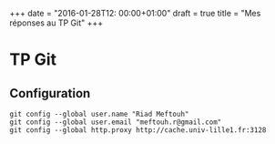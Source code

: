 +++
date = "2016-01-28T12: 00:00+01:00"
draft = true
title = "Mes réponses au TP Git"
+++

# TP Git
## Configuration

	git config --global user.name "Riad Meftouh"
	git config --global user.email "meftouh.r@gmail.com"
	git config --global http.proxy http://cache.univ-lille1.fr:3128
